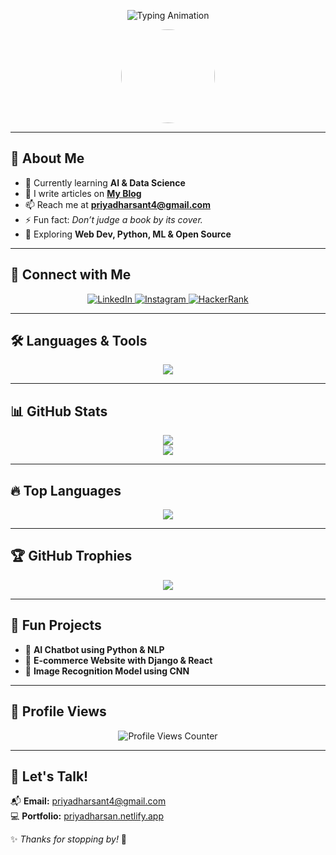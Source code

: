 <!-- Typing Animation -->
<p align="center">
  <img src="https://readme-typing-svg.herokuapp.com?font=Fira+Code&size=30&pause=1000&color=F7A41D&center=true&vCenter=true&width=500&height=50&lines=Hello,+I'm+Priyadharsan!;AI+%26+DS+Enthusiast;_Tech+Explorer+Problem+Solver_" alt="Typing Animation" />
</p>

<!-- Profile Picture -->
<p align="center">
  <img src="https://github.com/Priyadharsan852484.png" width="150" height="150" style="border-radius:50%" />
</p>

---

## 🚀 About Me  
- 🌱 Currently learning **AI & Data Science**  
- 📝 I write articles on **[My Blog](https://priyadharsan.netlify.app)**  
- 📫 Reach me at **[priyadharsant4@gmail.com](mailto:priyadharsant4@gmail.com)**  
- ⚡ Fun fact: *Don’t judge a book by its cover.*  
- 🎯 Exploring **Web Dev, Python, ML & Open Source**  

---

## 📲 Connect with Me  
<p align="center">
  <a href="https://linkedin.com/in/priyadharsan-t-2b5810327" target="_blank">
    <img src="https://img.shields.io/badge/LinkedIn-0A66C2?style=for-the-badge&logo=linkedin&logoColor=white" alt="LinkedIn"/>
  </a>
  <a href="https://instagram.com/priyadharsan✨🦋" target="_blank">
    <img src="https://img.shields.io/badge/Instagram-E4405F?style=for-the-badge&logo=instagram&logoColor=white" alt="Instagram"/>
  </a>
  <a href="https://www.hackerrank.com/priyadharsant4" target="_blank">
    <img src="https://img.shields.io/badge/HackerRank-32CD32?style=for-the-badge&logo=hackerrank&logoColor=white" alt="HackerRank"/>
  </a>
</p>

---

## 🛠️ Languages & Tools  
<p align="center">
  <img src="https://skillicons.dev/icons?i=c,cpp,python,html,css,javascript,mysql,git,github,vscode" />
</p>

---

## 📊 GitHub Stats  
<p align="center">
  <img src="https://github-readme-stats-sigma-five.vercel.app/api?username=Priyadharsan852484&show_icons=true&theme=tokyonight" />
  <br/>
  <img src="https://streak-stats.demolab.com/?user=Priyadharsan852484&theme=tokyonight" />
</p>

---

## 🔥 Top Languages  
<p align="center">
  <img src="https://github-readme-stats-sigma-five.vercel.app/api/top-langs/?username=Priyadharsan852484&layout=compact&theme=tokyonight" />
</p>

---

## 🏆 GitHub Trophies  
<p align="center">
  <img src="https://github-profile-trophy.vercel.app/?username=Priyadharsan852484&theme=onedark" />
</p>

---

## 🎯 Fun Projects  
- 🔹 **AI Chatbot using Python & NLP**  
- 🔹 **E-commerce Website with Django & React**  
- 🔹 **Image Recognition Model using CNN**  

---

## 🚀 Profile Views  
<p align="center">
  <img src="https://komarev.com/ghpvc/?username=Priyadharsan852484&label=Profile%20Views&color=0e75b6&style=flat" alt="Profile Views Counter" />
</p>

---

## 💬 Let's Talk!  
📬 **Email:** [priyadharsant4@gmail.com](mailto:priyadharsant4@gmail.com)  
💻 **Portfolio:** [priyadharsan.netlify.app](https://priyadharsan.netlify.app)  

✨ _Thanks for stopping by!_ 🚀
